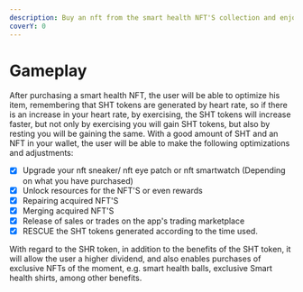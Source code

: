 ```yaml
---
description: Buy an nft from the smart health NFT'S collection and enjoy the game!
coverY: 0
---
```


# Gameplay

After purchasing a smart health NFT, the user will be able to optimize his item, remembering that SHT tokens are generated by heart rate, so if there is an increase in your heart rate, by exercising, the SHT tokens will increase faster, but not only by exercising you will gain SHT tokens, but also by resting you will be gaining the same. With a good amount of SHT and an NFT in your wallet, the user will be able to make the following optimizations and adjustments:

* [x] Upgrade your nft sneaker/ nft eye patch or nft smartwatch (Depending on what you have purchased)
* [x] Unlock resources for the NFT'S or even rewards
* [x] Repairing acquired NFT'S
* [x] Merging acquired NFT'S
* [x] Release of sales or trades on the app's trading marketplace
* [x] RESCUE the SHT tokens generated according to the time used.

With regard to the SHR token, in addition to the benefits of the SHT token, it will allow the user a higher dividend, and also enables purchases of exclusive NFTs of the moment, e.g. smart health balls, exclusive Smart health shirts, among other benefits.
